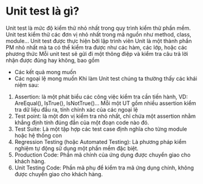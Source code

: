 # Unit test là gì?
Unit test là mức độ kiểm thử nhỏ nhất trong quy trình kiểm thử phần mềm. Unit test kiểm thử các đơn vị nhỏ nhất trong mã nguồn như method, class, module...
Unit test được thực hiện bởi lập trình viên
Unit là một thành phần PM nhỏ nhất mà ta có thể kiểm tra được như các hàm, các lớp, hoặc các phương thức
Mỗi unit test sẽ gửi đi một thông điệp và kiểm tra câu trả lời nhận được đúng hay không, bao gồm
- Các kết quả mong muốn
- Các ngoại lệ mong muốn
Khi làm Unit test chúng ta thường thấy các khái niệm sau:
1. Assertion: là một phát biểu các công việc kiểm tra cần tiến hành, VD: AreEqual(), IsTrue(), IsNotTrue()... Mỗi một UT gồm nhiều assertion kiểm tra dữ liệu đầu ra, tính chính xác của các ngoại lệ
2. Test point: là một đơn vị kiểm tra nhỏ nhất, chỉ chứa một assertion nhằm khẳng định tính đúng đắn của một đoạn code nào đó.
3. Test Suite: Là một tập hợp các test case định nghĩa cho từng module hoặc hệ thống con
4. Regression Testing (hoặc Automated Testing): Là phương pháp kiểm nghiệm tự động sử dụng một phần mềm đặc biệt.
5. Production Code: Phần mã chính của ứng dụng được chuyển giao cho khách hàng.
6. Unit Testing Code: Phần mã phụ để kiểm tra mã ứng dụng chính, không được chuyển giao cho khách hàng.
